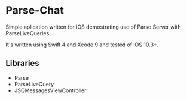# Parse-Chat 
 Simple aplication written for iOS demostrating use of Parse Server with ParseLiveQueries. 
 
 It's written using Swift 4 and Xcode 9 and tested of iOS 10.3+.

 ## Libraries 
 * Parse 
 * ParseLiveQuery
 * JSQMessagesViewController 